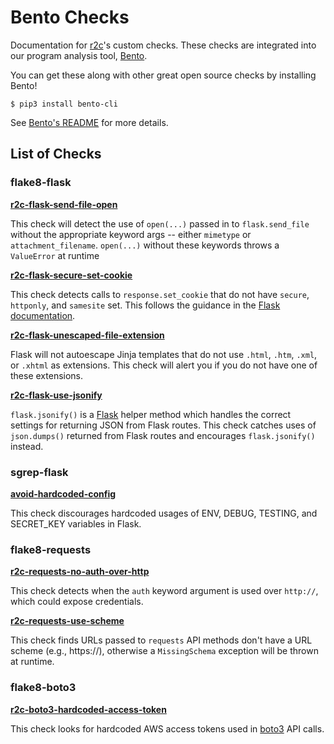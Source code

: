 # Bento Checks

Documentation for [r2c](https://r2c.dev)'s custom checks. These checks are integrated into our program analysis tool, [Bento](https://bento.dev).

You can get these along with other great open source checks by installing Bento!

```
$ pip3 install bento-cli
```

See [Bento's README](https://bento.dev) for more details.

## List of Checks

### __flake8-flask__

[**r2c-flask-send-file-open**](flake8-flask/send-file-open/)

This check will detect the use of `open(...)` passed in to `flask.send_file` without the appropriate keyword args -- either `mimetype` or `attachment_filename`. `open(...)` without these keywords throws a `ValueError` at runtime

[**r2c-flask-secure-set-cookie**](flake8-flask/secure-set-cookie/)

This check detects calls to `response.set_cookie` that do not have `secure`, `httponly`, and `samesite` set. This follows the guidance in the [Flask documentation](https://flask.palletsprojects.com/en/1.1.x/security/#set-cookie-options).

[**r2c-flask-unescaped-file-extension**](flake8-flask/unescaped-file-extension/)

Flask will not autoescape Jinja templates that do not use `.html`, `.htm`, `.xml`, or `.xhtml` as extensions. This check will alert you if you do not have one of these extensions.

[**r2c-flask-use-jsonify**](flake8-flask/use-jsonify/)

`flask.jsonify()` is a [Flask](https://palletsprojects.com/p/flask/) helper method which handles the correct settings for returning JSON from Flask routes. This check catches uses of `json.dumps()` returned from Flask routes and encourages `flask.jsonify()` instead.

### __sgrep-flask__

[**avoid-hardcoded-config**](sgrep-flask/avoid-hardcoded-config/)

This check discourages hardcoded usages of ENV, DEBUG, TESTING, and SECRET_KEY variables in Flask.

### __flake8-requests__

[**r2c-requests-no-auth-over-http**](flake8-requests/no-auth-over-http/)

This check detects when the `auth` keyword argument is used over `http://`, which could expose credentials.

[**r2c-requests-use-scheme**](flake8-requests/use-scheme/)

This check finds URLs passed to  `requests` API methods don't have a URL scheme (e.g., https://), otherwise a `MissingSchema` exception will be thrown at runtime.

### __flake8-boto3__

[**r2c-boto3-hardcoded-access-token**](flake8-boto3/hardcoded-access-token/)

This check looks for hardcoded AWS access tokens used in [boto3](https://boto3.amazonaws.com/v1/documentation/api/latest/index.html) API calls.
